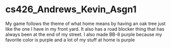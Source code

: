# cs426_Andrews_Kevin_Asgn1

My game follows the theme of what home means by having an oak tree just like the one I have in my front yard.
It also has a road blocker thing that has always been at the end of my street.
I also made BB-8 purple because my favorite color is purple and a lot of my stuff at home is purple
